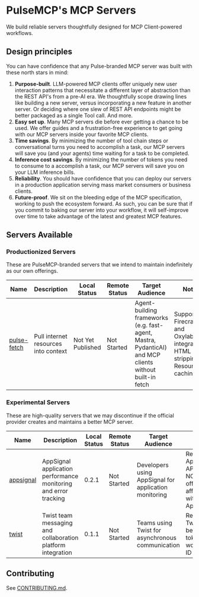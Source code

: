 # PulseMCP's MCP Servers

We build reliable servers thoughtfully designed for MCP Client-powered workflows.

## Design principles

You can have confidence that any Pulse-branded MCP server was built with these north stars in mind:

1. **Purpose-built**. LLM-powered MCP clients offer uniquely new user interaction patterns that necessitate a different layer of abstraction than the REST API's from a pre-AI era. We thoughtfully scope drawing lines like building a new server, versus incorporating a new feature in another server. Or deciding where one slew of REST API endpoints might be better packaged as a single Tool call. And more.
2. **Easy set up**. Many MCP servers die before ever getting a chance to be used. We offer guides and a frustration-free experience to get going with our MCP servers inside your favorite MCP clients.
3. **Time savings**. By minimizing the number of tool chain steps or conversational turns you need to accomplish a task, our MCP servers will save you (and your agents) time waiting for a task to be completed.
4. **Inference cost savings**. By minimizing the number of tokens you need to consume to a accomplish a task, our MCP servers will save you on your LLM inference bills.
5. **Reliability**. You should have confidence that you can deploy our servers in a production application serving mass market consumers or business clients.
6. **Future-proof**. We sit on the bleeding edge of the MCP specification, working to push the ecosystem forward. As such, you can be sure that if you commit to baking our server into your workflow, it will self-improve over time to take advantage of the latest and greatest MCP features.

## Servers Available

### Productionized Servers

These are PulseMCP-branded servers that we intend to maintain indefinitely as our own offerings.

| Name                                         | Description                          | Local Status      | Remote Status | Target Audience                                                                                        | Notes                                                                               |
| -------------------------------------------- | ------------------------------------ | ----------------- | ------------- | ------------------------------------------------------------------------------------------------------ | ----------------------------------------------------------------------------------- |
| [pulse-fetch](./productionized/pulse-fetch/) | Pull internet resources into context | Not Yet Published | Not Started   | Agent-building frameworks (e.g. fast-agent, Mastra, PydanticAI) and MCP clients without built-in fetch | Supports Firecrawl and Oxylabs integrations; HTML noise stripping; Resource caching |

### Experimental Servers

These are high-quality servers that we may discontinue if the official provider creates and maintains a better MCP server.

| Name                                   | Description                                                     | Local Status | Remote Status | Target Audience                                       | Notes                                                                |
| -------------------------------------- | --------------------------------------------------------------- | ------------ | ------------- | ----------------------------------------------------- | -------------------------------------------------------------------- |
| [appsignal](./experimental/appsignal/) | AppSignal application performance monitoring and error tracking | 0.2.1        | Not Started   | Developers using AppSignal for application monitoring | Requires AppSignal API key; NOT officially affiliated with AppSignal |
| [twist](./experimental/twist/)         | Twist team messaging and collaboration platform integration     | 0.1.1        | Not Started   | Teams using Twist for asynchronous communication      | Requires Twist API bearer token and workspace ID                     |

## Contributing

See [CONTRIBUTING.md](./CONTRIBUTING.md).
